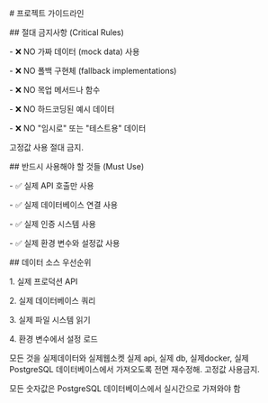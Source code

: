 \# 프로젝트 가이드라인



\## 절대 금지사항 (Critical Rules)

\- ❌ NO 가짜 데이터 (mock data) 사용

\- ❌ NO 폴백 구현체 (fallback implementations) 

\- ❌ NO 목업 메서드나 함수

\- ❌ NO 하드코딩된 예시 데이터

\- ❌ NO "임시로" 또는 "테스트용" 데이터

고정값 사용 절대 금지.



\## 반드시 사용해야 할 것들 (Must Use)

\- ✅ 실제 API 호출만 사용

\- ✅ 실제 데이터베이스 연결 사용

\- ✅ 실제 인증 시스템 사용

\- ✅ 실제 환경 변수와 설정값 사용



\## 데이터 소스 우선순위

1\. 실제 프로덕션 API

2\. 실제 데이터베이스 쿼리

3\. 실제 파일 시스템 읽기

4\. 환경 변수에서 설정 로드

모든 것을 실제데이터와 실제웹소켓 실제 api, 실제 db, 실제docker, 실제 PostgreSQL 데이터베이스에서 가져오도록 전면 재수정해. 고정값 사용금지.

모든 숫자값은 PostgreSQL 데이터베이스에서 실시간으로 가져와야 함
